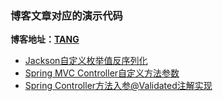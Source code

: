 ### 博客文章对应的演示代码

**博客地址：[TANG](https://tangtj.cn)**

- [Jackson自定义枚举值反序列化](https://tangtj.cn/index.php/archives/37/)
- [Spring MVC Controller自定义方法参数](https://tangtj.cn/index.php/archives/38/)
- [Spring Controller方法入参@Validated注解实现](https://tangtj.cn/index.php/archives/47/)